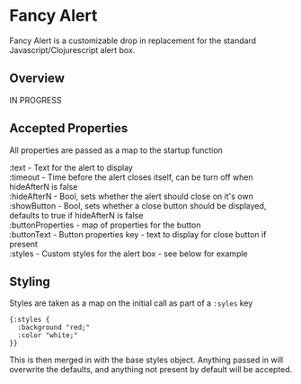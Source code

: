 # Fancy Alert

Fancy Alert is a customizable drop in replacement for the standard Javascript/Clojurescript alert box.

## Overview

IN PROGRESS

## Accepted Properties
All properties are passed as a map to the startup function
<br />

:text - Text for the alert to display <br />
:timeout - Time before the alert closes itself, can be turn off when hideAfterN is false  <br />
:hideAfterN - Bool, sets whether the alert should close on it's own  <br />
:showButton - Bool, sets whether a close button should be displayed, defaults to true if hideAfterN is false <br />
:buttonProperties - map of properties for the button <br />
:buttonText - Button properties key - text to display for close button if present <br />
:styles - Custom styles for the alert box - see below for example

## Styling

Styles are taken as a map on the initial call as part of a ````:syles```` key


````
{:styles {
  :background "red;"
  :color "white;"
}}
````

This is then merged in with the base styles object. Anything passed in will overwrite the defaults, and anything not
present by default will be accepted.
